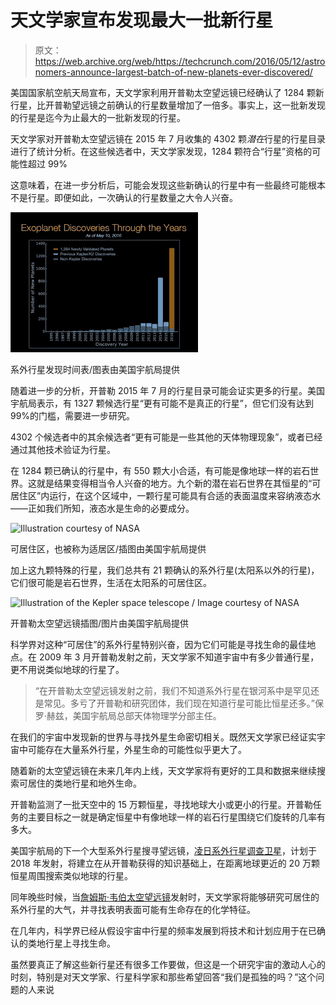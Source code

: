 # 天文学家宣布发现最大一批新行星

> 原文：<https://web.archive.org/web/https://techcrunch.com/2016/05/12/astronomers-announce-largest-batch-of-new-planets-ever-discovered/>

美国国家航空航天局宣布，天文学家利用开普勒太空望远镜已经确认了 1284 颗新行星，比开普勒望远镜之前确认的行星数量增加了一倍多。事实上，这一批新发现的行星是迄今为止最大的一批新发现的行星。

天文学家对开普勒太空望远镜在 2015 年 7 月收集的 4302 颗*潜在*行星的行星目录进行了统计分析。在这些候选者中，天文学家发现，1284 颗符合“行星”资格的可能性超过 99%

这意味着，在进一步分析后，可能会发现这些新确认的行星中有一些最终可能根本不是行星。即便如此，一次确认的行星数量之大令人兴奋。

![Timeline of exoplanet discovery / Chart courtesy of NASA](img/c7c299b96ee3f9baffe4328b28e5d6c5.png)

系外行星发现时间表/图表由美国宇航局提供

随着进一步的分析，开普勒 2015 年 7 月的行星目录可能会证实更多的行星。美国宇航局表示，有 1327 颗候选行星“更有可能不是真正的行星”，但它们没有达到 99%的门槛，需要进一步研究。

4302 个候选者中的其余候选者“更有可能是一些其他的天体物理现象”，或者已经通过其他技术验证为行星。

在 1284 颗已确认的行星中，有 550 颗大小合适，有可能是像地球一样的岩石世界。这就是结果变得相当令人兴奋的地方。九个新的潜在岩石世界在其恒星的“可居住区”内运行，在这个区域中，一颗行星可能具有合适的表面温度来容纳液态水——正如我们所知，液态水是生命的必要成分。

![Illustration courtesy of NASA](img/47d6d114d92cb7baf3e9f230e69deef1.png)

可居住区，也被称为适居区/插图由美国宇航局提供

加上这九颗特殊的行星，我们总共有 21 颗确认的系外行星(太阳系以外的行星)，它们很可能是岩石世界，生活在太阳系的可居住区。

![Illustration of the Kepler space telescope / Image courtesy of NASA](img/43b9c39e08bb8f49076e8ce3bf7beb2c.png)

开普勒太空望远镜插图/图片由美国宇航局提供

科学界对这种“可居住”的系外行星特别兴奋，因为它们可能是寻找生命的最佳地点。在 2009 年 3 月开普勒发射之前，天文学家不知道宇宙中有多少普通行星，更不用说类似地球的行星了。

> “在开普勒太空望远镜发射之前，我们不知道系外行星在银河系中是罕见还是常见。多亏了开普勒和研究团体，我们现在知道行星可能比恒星还多。”保罗·赫兹，美国宇航局总部天体物理学分部主任。

在我们的宇宙中发现新的世界与寻找外星生命密切相关。既然天文学家已经证实宇宙中可能存在大量系外行星，外星生命的可能性似乎更大了。

随着新的太空望远镜在未来几年内上线，天文学家将有更好的工具和数据来继续搜索可居住的类地行星和地外生命。

开普勒监测了一批天空中的 15 万颗恒星，寻找地球大小或更小的行星。开普勒任务的主要目标之一就是确定恒星中有像地球一样的岩石行星围绕它们旋转的几率有多大。

美国宇航局的下一个大型系外行星搜寻望远镜，[凌日系外行星调查卫星](https://web.archive.org/web/20230328231607/http://tess.gsfc.nasa.gov/)，计划于 2018 年发射，将建立在从开普勒获得的知识基础上，在距离地球更近的 20 万颗恒星周围搜索类似地球的行星。

同年晚些时候，当[詹姆斯·韦伯太空望远镜](https://web.archive.org/web/20230328231607/http://www.jwst.nasa.gov/)发射时，天文学家将能够研究可居住的系外行星的大气，并寻找表明表面可能有生命存在的化学特征。

在几年内，科学界已经从假设宇宙中行星的频率发展到将技术和计划应用于在已确认的类地行星上寻找生命。

虽然要真正了解这些新行星还有很多工作要做，但这是一个研究宇宙的激动人心的时刻，特别是对天文学家、行星科学家和那些希望回答“我们是孤独的吗？”这个问题的人来说